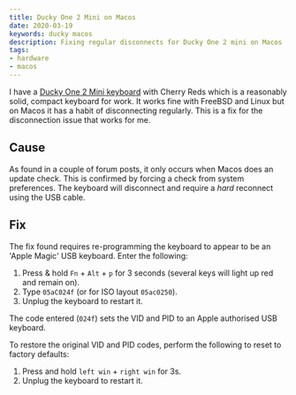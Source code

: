 ```yaml
---
title: Ducky One 2 Mini on Macos
date: 2020-03-19
keywords: ducky macos
description: Fixing regular disconnects for Ducky One 2 mini on Macos
tags:
- hardware
- macos
---
```


I have a [Ducky One 2 Mini
keyboard](https://www.duckychannel.com.tw/en/Ducky-One2-Mini-RGB) with Cherry
Reds which is a reasonably solid, compact keyboard for work. It works fine with
FreeBSD and Linux but on Macos it has a habit of disconnecting regularly. This
is a fix for the disconnection issue that works for me.

## Cause

As found in a couple of forum posts, it only occurs when Macos does an update
check. This is confirmed by forcing a check from system preferences. The
keyboard will disconnect and require a _hard_ reconnect using the USB cable.

## Fix

The fix found requires re-programming the keyboard to appear to be an 'Apple
Magic' USB keyboard. Enter the following:

1. Press & hold `Fn` + `Alt` + `p` for 3 seconds (several keys will light up red and remain on).
2. Type `05aC024f` (or for ISO layout `05ac0250`).
3. Unplug the keyboard to restart it.

The code entered (`024f`) sets the VID and PID to an Apple authorised USB keyboard.

To restore the original VID and PID codes, perform the following to reset to factory defaults:

1. Press and hold `left win` + `right win` for 3s.
2. Unplug the keyboard to restart it.
